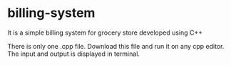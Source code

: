 # billing-system
It is a simple billing system for grocery store developed using C++


There is only one .cpp file.
Download this file and run it on any cpp editor.
The input and output is displayed in terminal. 
